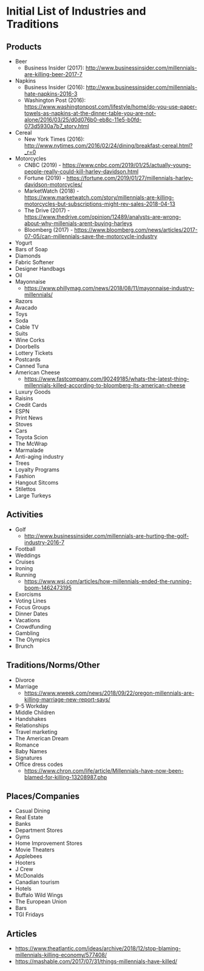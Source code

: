 # Initial List of Industries and Traditions

## Products
- Beer
  - Business Insider (2017): http://www.businessinsider.com/millennials-are-killing-beer-2017-7
- Napkins
  - Business Insider (2016): http://www.businessinsider.com/millennials-hate-napkins-2016-3
  - Washington Post (2016): https://www.washingtonpost.com/lifestyle/home/do-you-use-paper-towels-as-napkins-at-the-dinner-table-you-are-not-alone/2016/03/25/d0d076b0-eb8c-11e5-b0fd-073d5930a7b7_story.html
- Cereal
  - New York Times (2016): http://www.nytimes.com/2016/02/24/dining/breakfast-cereal.html?_r=0
- Motorcycles
  - CNBC (2019) - https://www.cnbc.com/2019/01/25/actually-young-people-really-could-kill-harley-davidson.html
  - Fortune (2019) - https://fortune.com/2019/01/27/millennials-harley-davidson-motorcycles/
  - MarketWatch (2018) - https://www.marketwatch.com/story/millennials-are-killing-motorcycles-but-subscriptions-might-rev-sales-2018-04-13
  - The Drive (2017) - https://www.thedrive.com/opinion/12489/analysts-are-wrong-about-why-millenials-arent-buying-harleys
  - Bloomberg (2017) - https://www.bloomberg.com/news/articles/2017-07-05/can-millennials-save-the-motorcycle-industry
- Yogurt
- Bars of Soap
- Diamonds
- Fabric Softener
- Designer Handbags
- Oil
- Mayonnaise
  - https://www.phillymag.com/news/2018/08/11/mayonnaise-industry-millennials/
- Razors
- Avacado
- Toys
- Soda
- Cable TV
- Suits
- Wine Corks
- Doorbells
- Lottery Tickets
- Postcards
- Canned Tuna
- American Cheese
  - https://www.fastcompany.com/90249185/whats-the-latest-thing-millennials-killed-according-to-bloomberg-its-american-cheese
- Luxury Goods
- Raisins
- Credit Cards
- ESPN
- Print News
- Stoves
- Cars
- Toyota Scion
- The McWrap
- Marmalade
- Anti-aging industry
- Trees
- Loyalty Programs
- Fashion
- Hangout Sitcoms
- Stilettos
- Large Turkeys

## Activities 
- Golf
  - http://www.businessinsider.com/millennials-are-hurting-the-golf-industry-2016-7
- Football
- Weddings
- Cruises
- Ironing
- Running
  - https://www.wsj.com/articles/how-millennials-ended-the-running-boom-1462473195
- Exorcisms
- Voting Lines
- Focus Groups
- Dinner Dates
- Vacations
- Crowdfunding
- Gambling
- The Olympics
- Brunch

## Traditions/Norms/Other
- Divorce
- Marriage
  - https://www.wweek.com/news/2018/09/22/oregon-millennials-are-killing-marriage-new-report-says/
- 9-5 Workday
- Middle Children
- Handshakes
- Relationships
- Travel marketing
- The American Dream
- Romance
- Baby Names
- Signatures
- Office dress codes
  - https://www.chron.com/life/article/Millennials-have-now-been-blamed-for-killing-13208987.php

## Places/Companies
- Casual Dining
- Real Estate
- Banks
- Department Stores
- Gyms
- Home Improvement Stores
- Movie Theaters
- Applebees
- Hooters
- J Crew
- McDonalds
- Canadian tourism
- Hotels
- Buffalo Wild Wings
- The European Union
- Bars
- TGI Fridays

## Articles
- https://www.theatlantic.com/ideas/archive/2018/12/stop-blaming-millennials-killing-economy/577408/
- https://mashable.com/2017/07/31/things-millennials-have-killed/
